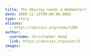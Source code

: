 ```yaml
---
title: The Ubyssey needs a Webmaster! 
date: 2009-12-15T09:00:00.000Z
type: story
aliases:
  - https://ubccsss.org/node/1284
author:
  username: Christopher Head
  link: https://ubccsss.org/user/2
images:
---
```


